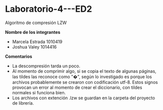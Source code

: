 # Laboratorio-4---ED2
Algoritmo de compresión LZW

**Nombre de los integrantes**
* Marcela Estrada 1010419
* Joshua Valey 1014416

**Comentarios** 
* La descompresión tarda un poco. 
* Al momento de comprimir algo, si se copia el texto de algunas páginas, las tildes las reconoce como "�", según lo investigado es porque los archivos probablemente se crearon con codificación utf-8. Estos signos provocan un error al momento de crear el diccionario, con tildes normales si funciona bien.
* Los archivos con extención .lzw se guardan en la carpeta del proyecto de librería. 

